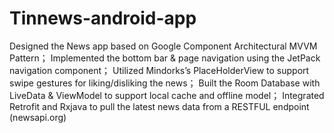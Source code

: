 # Tinnews-android-app

Designed the News app based on Google Component Architectural MVVM Pattern；
Implemented the bottom bar & page navigation using the JetPack navigation component；
Utilized Mindorks’s PlaceHolderView to support swipe gestures for liking/disliking the news；
Built the Room Database with LiveData & ViewModel to support local cache and offline model；
Integrated Retrofit and Rxjava to pull the latest news data from a RESTFUL endpoint (newsapi.org)
